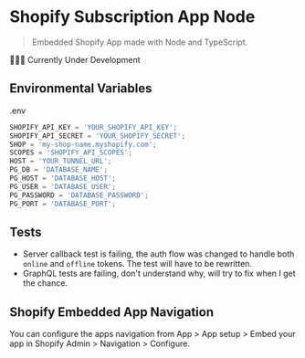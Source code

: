 # Shopify Subscription App Node

> Embedded Shopify App made with Node and TypeScript.

🚧🔨👷 Currently Under Development

## Environmental Variables

.env

```javascript
SHOPIFY_API_KEY = 'YOUR_SHOPIFY_API_KEY';
SHOPIFY_API_SECRET = 'YOUR_SHOPIFY_SECRET';
SHOP = 'my-shop-name.myshopify.com';
SCOPES = 'SHOPIFY_API_SCOPES';
HOST = 'YOUR_TUNNEL_URL';
PG_DB = 'DATABASE_NAME';
PG_HOST = 'DATABASE_HOST';
PG_USER = 'DATABASE_USER';
PG_PASSWORD = 'DATABASE_PASSWORD';
PG_PORT = 'DATABASE_PORT';
```

## Tests

- Server callback test is failing, the auth flow was changed to handle both `online` and `offline` tokens. The test will have to be rewritten.
- GraphQL tests are failing, don't understand why, will try to fix when I get the chance.

## Shopify Embedded App Navigation

You can configure the apps navigation from App > App setup > Embed your app in Shopify Admin > Navigation > Configure.
